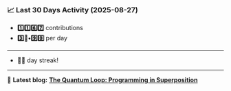 <!--START_STATS-->
### 📈 Last 30 Days Activity (2025-08-27)  
- **1️⃣1️⃣6️⃣7️⃣** contributions  
- **3️⃣🎱•9️⃣0️⃣** per day
---
- **🎱🎱** day streak!
---
📝 **Latest blog:** [**The Quantum Loop: Programming in Superposition**](https://andriak.com/blog/quantum-loop)
<!--END_STATS-->

